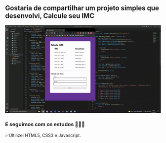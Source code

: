 ## Gostaria de compartilhar um projeto simples que desenvolvi, Calcule seu IMC


![Gif-blog](https://github.com/mauricioomorais/calcule-seu-IMC/blob/main/calcule-seu-IMC.gif.gif)


### E seguimos com os estudos 🚀🚀🚀

✅Ultilizei HTML5, CSS3 e Javascript.
